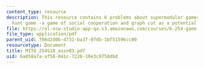 ```yaml
---
content_type: resource
description: This resource contains 6 problems about supermodular games, the stag
  hunt game -a game of social cooperation and graph cut as a potential game.
file: https://ol-ocw-studio-app-qa.s3.amazonaws.com/courses/6-254-game-theory-with-engineering-applications-spring-2010/6a858a7aaf56041c722610e3c9758dbd_MIT6_254S10_assn03.pdf
file_type: application/pdf
parent_uid: 706d2d0b-d731-ba37-07db-1bf51596cc00
resourcetype: Document
title: MIT6_254S10_assn03.pdf
uid: 6a858a7a-af56-041c-7226-10e3c9758dbd
---
```

